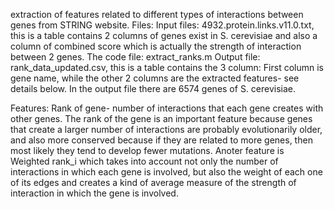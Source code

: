  extraction of features related to different types of interactions between genes from STRING website.
Files: 
Input files: 4932.protein.links.v11.0.txt, this is a table contains 2 columns of genes exist in S. cerevisiae and also a column of combined score which is actually the strength of interaction between 2 genes.
The code file: extract_ranks.m
Output file: rank_data_updated.csv, this is a table contains the 3 column: First column is gene name, while the other 2 columns are the extracted features-  see details below. In the output file there are 6574 genes of S. cerevisiae.

Features:
	Rank of gene- number of interactions that each gene creates with other genes. 
The rank of the gene is an important feature because genes that create a larger number of interactions are probably evolutionarily older, and also more conserved because if they 
are related to more genes, then most likely they tend to develop fewer mutations.
	Anoter feature is Weighted rank_i which takes into account not only the number of interactions in which each gene is involved, but also the weight of each one of its edges
  and creates a kind of average measure of the strength of interaction in which the gene is involved.
 
